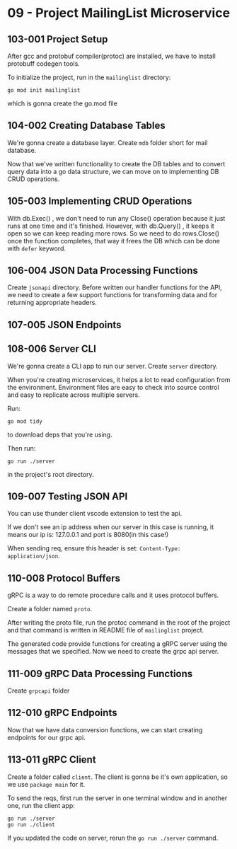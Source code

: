 # 09 - Project MailingList Microservice

## 103-001 Project Setup
After gcc and protobuf compiler(protoc) are installed, we have to install protobuff codegen tools.

To initialize the project, run in the `mailinglist` directory:
```shell
go mod init mailinglist
```
which is gonna create the go.mod file

## 104-002 Creating Database Tables
We're gonna create a database layer. Create `mdb` folder short for mail database.

Now that we've written functionality to create the DB tables and to convert query data into a go data structure, we can move on to implementing DB CRUD operations.

## 105-003 Implementing CRUD Operations
With db.Exec() , we don't need to run any Close() operation because it just runs at one time and it's finished. However, with db.Query() , it keeps it open so we can
keep reading more rows. So we need to do rows.Close() once the function completes, that way it frees the DB which can be done with `defer` keyword.
## 106-004 JSON Data Processing Functions
Create `jsonapi` directory. Before written our handler functions for the API, we need to create a few support functions for transforming data and for returning 
appropriate headers.
## 107-005 JSON Endpoints
## 108-006 Server CLI
We're gonna create a CLI app to run our server. Create `server` directory.

When you're creating microservices, it helps a lot to read configuration from the environment. Environment files are easy to check into source control and easy to replicate
across multiple servers.

Run:
```shell
go mod tidy
```
to download deps that you're using.

Then run:
```shell
go run ./server
```
in the project's root directory.

## 109-007 Testing JSON API
You can use thunder client vscode extension to test the api.

If we don't see an ip address when our server in this case is running, it means our ip is: 127.0.0.1 and port is 8080(in this case!)

When sending req, ensure this header is set: `Content-Type: application/json`.

## 110-008 Protocol Buffers
gRPC is a way to do remote procedure calls and it uses protocol buffers.

Create a folder named `proto`.

After writing the proto file, run the protoc command in the root of the project and that command is written in README file of `mailinglist` project.

The generated code provide functions for creating a gRPC server using the messages that we specified. 
Now we need to create the grpc api server.

## 111-009 gRPC Data Processing Functions
Create `grpcapi` folder

## 112-010 gRPC Endpoints
Now that we have data conversion functions, we can start creating endpoints for our grpc api.
## 113-011 gRPC Client
Create a folder called `client`. The client is gonna be it's own application, so we use `package main` for it.

To send the reqs, first run the server in one terminal window and in another one, run the client app:
```shell
go run ./server
go run ./client
```

If you updated the code on server, rerun the `go run ./server` command.